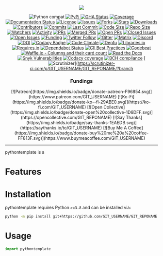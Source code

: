 <div align="center">
  <img src="https://raw.githubusercontent.com/GIT_USERNAME/GIT_REPONAME/main/assets/logo_200w.png">
</div>

<div align="center">

![Python compat](https://img.shields.io/badge/%3E=python-3.8-blue.svg)
[![PyPi](https://img.shields.io/pypi/v/GIT_REPONAME.svg)](https://pypi.python.org/pypi/GIT_REPONAME)
[![GHA Status](https://github.com/GIT_USERNAME/GIT_REPONAME/actions/workflows/tests.yaml/badge.svg?branch=main)](https://github.com/GIT_USERNAME/GIT_REPONAME/actions?query=workflow%3Atests)
[![Coverage](https://codecov.io/github/GIT_USERNAME/GIT_REPONAME/coverage.svg?branch=main)](https://codecov.io/github/GIT_USERNAME/GIT_REPONAME?branch=main)
[![Documentation Status](https://readthedocs.org/projects/GIT_REPONAME/badge/?version=latest)](https://GIT_REPONAME.readthedocs.io/en/latest/?badge=latest)
[![License](https://img.shields.io/github/license/GIT_USERNAME/GIT_REPONAME)](https://github.com/GIT_USERNAME/GIT_REPONAME/blob/main/LICENSE)
[![Issues](https://img.shields.io/github/issues/GIT_USERNAME/GIT_REPONAME)](https://github.com/GIT_USERNAME/GIT_REPONAME/issues)
[![Forks](https://img.shields.io/github/forks/GIT_USERNAME/GIT_REPONAME)](https://github.com/GIT_USERNAME/GIT_REPONAME/network/members)
[![Stars](https://img.shields.io/github/stars/GIT_USERNAME/GIT_REPONAME)](https://github.com/GIT_USERNAME/GIT_REPONAME/stargazers)
[![Downloads](https://img.shields.io/pypi/dm/GIT_REPONAME)](https://pypi.python.org/pypi/GIT_REPONAME)
[![Contributors](https://img.shields.io/github/contributors/GIT_USERNAME/GIT_REPONAME)](https://github.com/GIT_USERNAME/GIT_REPONAME/graphs/contributors)
[![Commits](https://img.shields.io/github/commit-activity/m/GIT_USERNAME/GIT_REPONAME)](https://github.com/GIT_USERNAME/GIT_REPONAME/commits/main)
[![Last Commit](https://img.shields.io/github/last-commit/GIT_USERNAME/GIT_REPONAME)](https://github.com/GIT_USERNAME/GIT_REPONAME/commits/main)
[![Code Size](https://img.shields.io/github/languages/code-size/GIT_USERNAME/GIT_REPONAME)](https://github.com/GIT_USERNAME/GIT_REPONAME)
[![Repo Size](https://img.shields.io/github/repo-size/GIT_USERNAME/GIT_REPONAME)](https://github.com/GIT_USERNAME/GIT_REPONAME)
[![Watchers](https://img.shields.io/github/watchers/GIT_USERNAME/GIT_REPONAME)](https://github.com/GIT_USERNAME/GIT_REPONAME/watchers)
[![Activity](https://img.shields.io/github/commit-activity/y/GIT_USERNAME/GIT_REPONAME)](https://github.com/GIT_USERNAME/GIT_REPONAME)
[![PRs](https://img.shields.io/github/issues-pr/GIT_USERNAME/GIT_REPONAME)](https://github.com/GIT_USERNAME/GIT_REPONAME/pulls)
[![Merged PRs](https://img.shields.io/github/issues-pr-closed/GIT_USERNAME/GIT_REPONAME)](https://github.com/GIT_USERNAME/GIT_REPONAME/pulls?q=is%3Apr+is%3Aclosed)
[![Open PRs](https://img.shields.io/github/issues-pr/open/GIT_USERNAME/GIT_REPONAME)](https://github.com/GIT_USERNAME/GIT_REPONAME/pulls?q=is%3Apr+is%3Aopen)
[![Closed Issues](https://img.shields.io/github/issues-closed/GIT_USERNAME/GIT_REPONAME)](https://github.com/GIT_USERNAME/GIT_REPONAME/issues?q=is%3Aissue+is%3Aclosed)
[![Open Issues](https://img.shields.io/github/issues-raw/GIT_USERNAME/GIT_REPONAME)](https://github.com/GIT_USERNAME/GIT_REPONAME/issues?q=is%3Aissue+is%3Aopen)
[![Funding](https://img.shields.io/badge/funding-sponsors-brightgreen)](https://github.com/sponsors/GIT_USERNAME)
[![Twitter Follow](https://img.shields.io/twitter/follow/GIT_USERNAME)](https://twitter.com/intent/follow?screen_name=GIT_USERNAME)
[![Gitter](https://badges.gitter.im/GIT_REPONAME/community.svg)](https://gitter.im/GIT_REPONAME/community?utm_source=badge&utm_medium=badge&utm_campaign=pr-badge)
[![Matrix](https://img.shields.io/matrix/GIT_REPONAME)](https://matrix.to/#/!GIT_REPONAME:matrix.org)
[![Discord](https://img.shields.io/discord/GIT_REPONAME)](https://discord.gg/GIT_REPONAME)
[![DOI](https://zenodo.org/badge/DOI/GIT_REPONAME.svg)](https://doi.org/GIT_REPONAME)
[![Codacy Badge](https://api.codacy.com/project/badge/Grade/GIT_REPONAME)](https://www.codacy.com/manual/GIT_USERNAME/GIT_REPONAME?utm_source=github.com&amp;utm_medium=referral&amp;utm_content=GIT_USERNAME/GIT_REPONAME&amp;utm_campaign=Badge_Grade)
[![Code Climate](https://codeclimate.com/github/GIT_USERNAME/GIT_REPONAME/badges/gpa.svg)](https://codeclimate.com/github/GIT_USERNAME/GIT_REPONAME)
[![Depfu](https://badges.depfu.com/badges/GIT_REPONAME/status.svg)](https://depfu.com)
[![Libraries.io](https://img.shields.io/librariesio/github/GIT_USERNAME/GIT_REPONAME)](https://libraries.io/github/GIT_USERNAME/GIT_REPONAME)
[![Requires.io](https://img.shields.io/requires/github/GIT_USERNAME/GIT_REPONAME.svg)](https://requires.io/github/GIT_USERNAME/GIT_REPONAME/requirements/?branch=main)
[![Dependabot Status](https://api.dependabot.com/badges/status?host=github&repo=GIT_USERNAME/GIT_REPONAME)](https://dependabot.com)
[![CII Best Practices](https://bestpractices.coreinfrastructure.org/projects/4578/badge)](https://bestpractices.coreinfrastructure.org/projects/4578)
[![Codebeat](https://codebeat.co/badges/GIT_REPONAME)](https://codebeat.co/projects/github-com-GIT_USERNAME-GIT_REPONAME-main)
[![Waffle.io - Columns and their card count](https://badge.waffle.io/GIT_USERNAME/GIT_REPONAME.svg?columns=all)](https://waffle.io/GIT_USERNAME/GIT_REPONAME)
[![Read the Docs](https://img.shields.io/readthedocs/GIT_REPONAME.svg)](https://GIT_REPONAME.readthedocs.io)
[![Snyk Vulnerabilities](https://img.shields.io/snyk/vulnerabilities/github/GIT_USERNAME/GIT_REPONAME.svg)](https://snyk.io/test/github/GIT_USERNAME/GIT_REPONAME)
[![Codacy coverage](https://img.shields.io/codacy/coverage/GIT_REPONAME.svg)](https://app.codacy.com/project/GIT_USERNAME/GIT_REPONAME/dashboard)
[![BCH compliance](https://bettercodehub.com/edge/badge/GIT_USERNAME/GIT_REPONAME?branch=main)](https://bettercodehub.com/)
[![Scrutinizer](https://scrutinizer-ci.com/g/GIT_USERNAME/GIT_REPONAME/badges/quality-score.png?b=main)](https://scrutinizer-ci.com/g/GIT_USERNAME/GIT_REPONAME/?branch

<p>
<h3>Fundings</h3>
[![Patreon](https://img.shields.io/badge/donate-patreon-F96854.svg)](https://www.patreon.com/GIT_USERNAME)
[![Ko-Fi](https://img.shields.io/badge/donate-ko--fi-29ABE0.svg)](https://ko-fi.com/GIT_USERNAME)
[![Open Collective](https://img.shields.io/badge/donate-open%20collective-1D6DFF.svg)](https://opencollective.com/GIT_REPONAME)
[![Say Thanks](https://img.shields.io/badge/say-thanks-1EAEDB.svg)](https://saythanks.io/to/GIT_USERNAME)
[![Buy Me A Coffee](https://img.shields.io/badge/donate-buy%20me%20a%20coffee-FF813F.svg)](https://www.buymeacoffee.com/GIT_USERNAME)


</div>

---

pythontemplate is a

# Features

# Installation
pythontemplate requires Python `>=3.8` and can be installed via:

```bash
python -m pip install git+https://github.com/GIT_USERNAME/GIT_REPONAME.git
```

# Usage

```python
import pythontemplate
```
